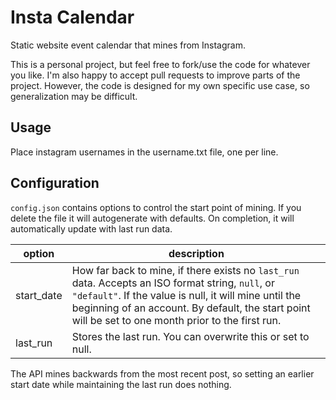 # Insta Calendar

Static website event calendar that mines from Instagram.

This is a personal project, but feel free to fork/use the code for whatever you like. I'm also happy to accept pull requests to improve parts of the project. However, the code is designed for my own specific use case, so generalization may be difficult.

## Usage

Place instagram usernames in the username.txt file, one per line.

## Configuration

```config.json``` contains options to control the start point of mining. If you delete the file it will autogenerate with defaults. On completion, it will automatically update with last run data.

|option|description|
|-|-|
|start_date| How far back to mine, if there exists no `last_run` data. Accepts an ISO format string, `null`, or `"default"`. If the value is null, it will mine until the beginning of an account. By default, the start point will be set to one month prior to the first run. |
| last_run | Stores the last run. You can overwrite this or set to null.

The API mines backwards from the most recent post, so setting an earlier start date while maintaining the last run does nothing.